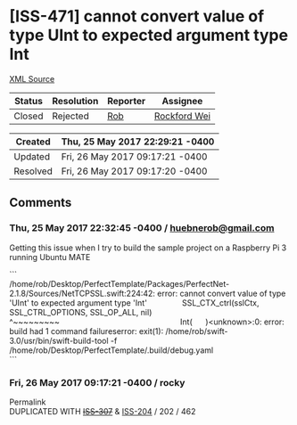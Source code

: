 # [ISS-471] cannot convert value of type UInt to expected argument type Int

[XML Source](../xml/ISS-471.xml)
<p></p>





Status|Resolution|Reporter|Assignee
------|----------|--------|--------
Closed|Rejected|[Rob](huebnerob@gmail.com)|[Rockford Wei]($rocky)





Created|Thu, 25 May 2017 22:29:21 -0400
-------|--------------
Updated|Fri, 26 May 2017 09:17:21 -0400
Resolved|Fri, 26 May 2017 09:17:20 -0400


## Comments




### Thu, 25 May 2017 22:32:45 -0400 / huebnerob@gmail.com 

<p><p>Getting this issue when I try to build the sample project on a Raspberry Pi 3 running Ubuntu MATE</p>

<p>```<br/>
/home/rob/Desktop/PerfectTemplate/Packages/PerfectNet-2.1.8/Sources/NetTCPSSL.swift:224:42: error: cannot convert value of type 'UInt' to expected argument type 'Int'                SSL_CTX_ctrl(sslCtx, SSL_CTRL_OPTIONS, SSL_OP_ALL, nil)                                                       ^~~~~~~~~~                                                       Int(      )&lt;unknown&gt;:0: error: build had 1 command failureserror: exit(1): /home/rob/swift-3.0/usr/bin/swift-build-tool -f /home/rob/Desktop/PerfectTemplate/.build/debug.yaml<br/>
```</p></p>


### Fri, 26 May 2017 09:17:21 -0400 / rocky 

<p><p>Permalink<br/>
DUPLICATED WITH <del><a href="http://jira.perfect.org:8080/browse/ISS-307" title="Cannot compile PerfectTemplate on RaspberryPi running Ubuntu 16.04" class="issue-link" data-issue-key="ISS-307"><del>ISS-307</del></a></del> &amp; <a href="http://jira.perfect.org:8080/browse/ISS-204" title="Raspberry pi support?" class="issue-link" data-issue-key="ISS-204">ISS-204</a> / 202 / 462</p></p>


